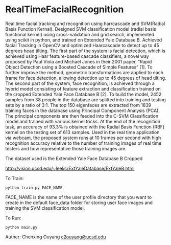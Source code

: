 # RealTimeFacialRecognition

Real time facial tracking and recognition using harrcascade and SVM(Radial Basis Function Kernal). Designed SVM classification model (radial basis functional kernel) using cross-validation and grid search, implemented using scikit in python, and trained on Extended Yale Database B. Achieved facial Tracking in OpenCV and optimized Haarcascade to detect up to 45 degrees head tilting.
The first part of the system is facial detection, which is achieved using Haar feature-based cascade classifiers, a novel way proposed by Paul Viola and Michael Jones in their 2001 paper, “Rapid Object Detection using a Boosted Cascade of Simple Features” [1]. To further improve the method, geometric transformations are applied to each frame for face detection, allowing detection up to 45 degrees of head tilting. The second part of the system, face recognition, is achieved through a hybrid model consisting of feature extraction and classification trained on the cropped Extended Yale Face Database B [2]. To build the model, 2452  samples from  38  people in the database are splitted into training and testing sets by a ratio of 3:1. The top 150 eigenfaces are extracted from 1839 training faces in the database using Principal Component Analysis (PCA). The principal components are then feeded into the C-SVM Classification model and trained with various kernel tricks. At the end of the recognition task, an accuracy of 93.3% is obtained with the Radial Basis Function (RBF) kernel on the testing set of 613 samples. Used in the real time application via webcam, the proposed system runs at 10 frames per second with high recognition accuracy relative to the number of training images of real time testers and how representative those training images are. 



The dataset used is the Extended Yale Face Database B Cropped

  http://vision.ucsd.edu/~leekc/ExtYaleDatabase/ExtYaleB.html


To Train: 
    
    python train.py FACE_NAME

FACE_NAME is the name of the user profile directory that you want to create in the default face_data folder for storing user face images and training the SVM classification model.

To Run:

    python main.py


Auther: Chenxing Ouyang <c2ouyang@ucsd.edu>

